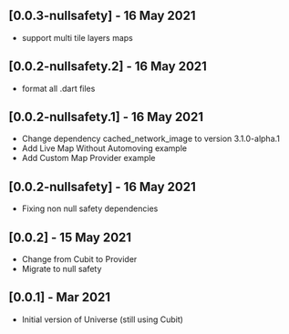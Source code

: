 ## [0.0.3-nullsafety] - 16 May 2021

* support multi tile layers maps

## [0.0.2-nullsafety.2] - 16 May 2021

* format all .dart files

## [0.0.2-nullsafety.1] - 16 May 2021

* Change dependency cached_network_image to version 3.1.0-alpha.1
* Add Live Map Without Automoving example
* Add Custom Map Provider example

## [0.0.2-nullsafety] - 16 May 2021

* Fixing non null safety dependencies

## [0.0.2] - 15 May 2021

* Change from Cubit to Provider
* Migrate to null safety

## [0.0.1] - Mar 2021

* Initial version of Universe (still using Cubit)
